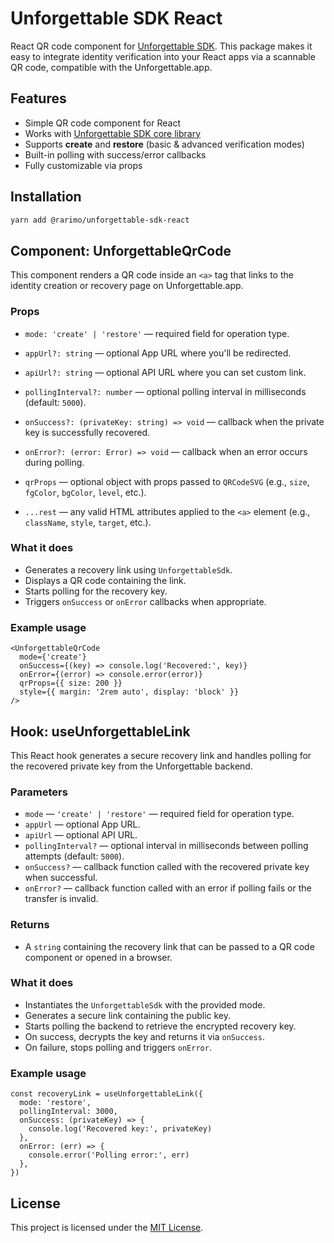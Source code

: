 # Unforgettable SDK React

React QR code component for [Unforgettable SDK](https://github.com/rarimo/unforgettable-sdk). 
This package makes it easy to integrate identity verification into your React apps via a scannable QR code, compatible with the Unforgettable.app.

## Features

- Simple QR code component for React
- Works with [Unforgettable SDK core library](https://github.com/rarimo/unforgettable-sdk/tree/main/packages/core)
- Supports **create** and **restore** (basic & advanced verification modes)
- Built-in polling with success/error callbacks
- Fully customizable via props

## Installation

```bash
yarn add @rarimo/unforgettable-sdk-react
```

## Component: UnforgettableQrCode

This component renders a QR code inside an `<a>` tag that links to the identity creation or recovery page on Unforgettable.app.

### Props

- `mode: 'create' | 'restore'` — required field for operation type.

- `appUrl?: string` — optional App URL where you'll be redirected.

- `apiUrl?: string` — optional API URL where you can set custom link.

- `pollingInterval?: number` — optional polling interval in milliseconds (default: `5000`).

- `onSuccess?: (privateKey: string) => void` — callback when the private key is successfully recovered.

- `onError?: (error: Error) => void` — callback when an error occurs during polling.

- `qrProps` — optional object with props passed to `QRCodeSVG` (e.g., `size`, `fgColor`, `bgColor`, `level`, etc.).

- `...rest` — any valid HTML attributes applied to the `<a>` element (e.g., `className`, `style`, `target`, etc.).

### What it does

- Generates a recovery link using `UnforgettableSdk`.
- Displays a QR code containing the link.
- Starts polling for the recovery key.
- Triggers `onSuccess` or `onError` callbacks when appropriate.

### Example usage

```tsx
<UnforgettableQrCode
  mode={'create'}
  onSuccess={(key) => console.log('Recovered:', key)}
  onError={(error) => console.error(error)}
  qrProps={{ size: 200 }}
  style={{ margin: '2rem auto', display: 'block' }}
/>
```

## Hook: useUnforgettableLink

This React hook generates a secure recovery link and handles polling for the recovered private key from the Unforgettable backend.

### Parameters

- `mode` — `'create' | 'restore'` — required field for operation type.
- `appUrl` —  optional App URL.
- `apiUrl` —  optional API URL.
- `pollingInterval?` — optional interval in milliseconds between polling attempts (default: `5000`).
- `onSuccess?` — callback function called with the recovered private key when successful.
- `onError?` — callback function called with an error if polling fails or the transfer is invalid.

### Returns

- A `string` containing the recovery link that can be passed to a QR code component or opened in a browser.

### What it does

- Instantiates the `UnforgettableSdk` with the provided mode.
- Generates a secure link containing the public key.
- Starts polling the backend to retrieve the encrypted recovery key.
- On success, decrypts the key and returns it via `onSuccess`.
- On failure, stops polling and triggers `onError`.

### Example usage

```tsx
const recoveryLink = useUnforgettableLink({
  mode: 'restore',
  pollingInterval: 3000,
  onSuccess: (privateKey) => {
    console.log('Recovered key:', privateKey)
  },
  onError: (err) => {
    console.error('Polling error:', err)
  },
})
```

## License

This project is licensed under the [MIT License](./LICENSE).
